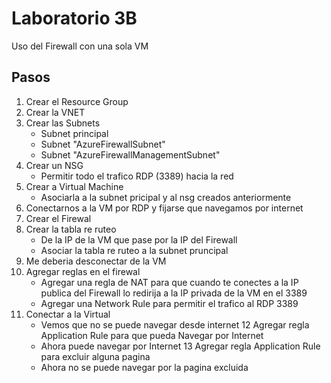 # Laboratorio 3B
Uso del Firewall con una sola VM

## Pasos
1. Crear el Resource Group
2. Crear la VNET
3. Crear las Subnets
      * Subnet principal
      * Subnet "AzureFirewallSubnet"
      * Subnet "AzureFirewallManagementSubnet"
4. Crear un NSG
     * Permitir todo el trafico RDP (3389) hacia la red
5. Crear a Virtual Machine
     * Asociarla a la subnet pricipal y al nsg creados anteriormente
6. Conectarnos a la VM por RDP y fijarse que navegamos por internet
7. Crear el Firewal
8. Crear la tabla re ruteo
    * De la IP de la VM que pase por la IP del Firewall
    * Asociar la tabla re ruteo a la subnet pruncipal
9. Me deberia desconectar de la VM
10. Agregar reglas en el firewal
    * Agregar una regla de NAT para que cuando te conectes a la IP publica del Firewall lo redirija a la IP privada de la VM en el 3389
    * Agregar una Network Rule para permitir el trafico al RDP 3389
11. Conectar a la Virtual
    * Vemos que no se puede navegar desde internet
12 Agregar regla Application Rule para que pueda Navegar por Internet
    * Ahora puede navegar por Internet
13 Agregar regla Application Rule para excluir alguna pagina
    * Ahora no se puede navegar por la pagina excluida
